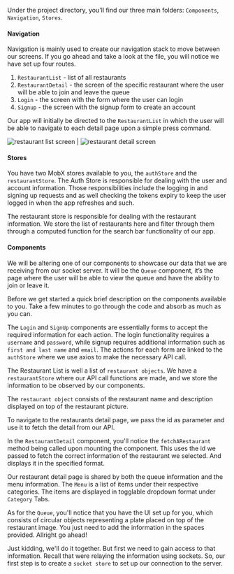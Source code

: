 Under the project directory, you'll find our three main folders: `Components`, `Navigation`, `Stores`. 

#### Navigation 
Navigation is mainly used to create our navigation stack to move between our screens. If you go ahead and take a look at the file, you will notice we have set up four routes.

1. `RestaurantList` - list of all restaurants
2. `RestaurantDetail` - the screen of the specific restaurant where the user will be able to join and leave the queue
3. `Login` - the screen with the form where the user can login
4. `Signup` - the screen with the signup form to create an account

Our app will initially be directed to the `RestaurantList` in which the user will be able to navigate to each detail page upon a simple press command. 

![restaurant list screen](https://i.imgur.com/rg1ytmr.png) | ![restaurant detail screen](https://i.imgur.com/JdVldfl.png)

#### Stores 
You have two MobX stores available to you, the `authStore` and the `restaurantStore`. 
The Auth Store is responsible for dealing with the user and account information. Those responsibilities include the logging in and signing up requests and as well checking the tokens expiry to keep the user logged in when the app refreshes and such. 

The restaurant store is responsible for dealing with the restaurant information. We store the list of restaurants here and filter through them through a computed function for the search bar functionality of our app. 

#### Components
We will be altering one of our components to showcase our data that we are receiving from our socket server. It will be the `Queue` component, it’s the page where the user will be able to view the queue and have the ability to join or leave it. 

Before we get started a quick brief description on the components available to you. Take a few minutes to go through the code and absorb as much as you can. 

The `Login` and `SignUp` components are essentially forms to accept the required information for each action. The login functionality requires a `username` and `password`, while signup requires additional information such as `first and last name` and `email`. The actions for each form are linked to the `authStore` where we use axios to make the necessary API call.

The Restaurant List is well a list of `restaurant objects`. We have a `restaurantStore` where our API call functions are made, and we store the information to be observed by our components.

The `restaurant object` consists of the restaurant name and description displayed on top of the restaurant picture. 

To navigate to the restaurants detail page, we pass the id as parameter and use it to fetch the detail from our API.

In the `RestaurantDetail` component, you'll notice the `fetchARestaurant` method being called upon mounting the component. This uses the id we passed to fetch the correct information of the restaurant we selected. And displays it in the specified format. 

Our restaurant detail page is shared by both the queue information and the menu information. The `Menu` is a list of items under their respective categories. The items are displayed in togglable dropdown format under `Category` Tabs. 

As for the `Queue`, you'll notice that you have the UI set up for you, which consists of circular objects representing a plate placed on top of the restaurant image. You just need to add the information in the spaces provided. Allright go ahead! 

Just kidding, we'll do it together. But first we need to gain access to that information. Recall that were relaying the information using sockets. So, our first step is to create a `socket store` to set up our connection to the server. 

